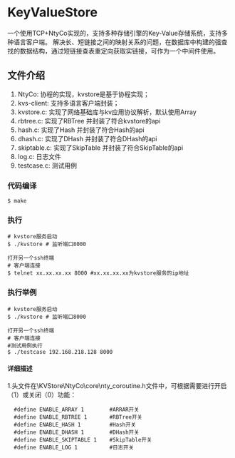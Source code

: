 # KeyValueStore
一个使用TCP+NtyCo实现的，支持多种存储引擎的Key-Value存储系统，支持多种语言客户端。
解决长、短链接之间的映射关系的问题，在数据库中构建的强查找的数据结构，通过短链接查表重定向获取实链接，可作为一个中间件使用。

## 文件介绍
1. NtyCo: 协程的实现，kvstore是基于协程实现；
2. kvs-client: 支持多语言客户端封装；
3. kvstore.c: 实现了网络基础库与kv应用协议解析，默认使用Array
4. rbtree.c: 实现了RBTree 并封装了符合kvstore的api
5. hash.c: 实现了Hash 并封装了符合Hash的api
6. dhash.c: 实现了DHash 并封装了符合DHash的api
7. skiptable.c: 实现了SkipTable 并封装了符合SkipTable的api
8. log.c: 日志文件
9. testcase.c: 测试用例

### 代码编译
```
$ make
```

### 执行
```
# kvstore服务启动
$ ./kvstore # 监听端口8000

打开另一个ssh终端
# 客户端连接
$ telnet xx.xx.xx.xx 8000 #xx.xx.xx.xx为kvstore服务的ip地址

```
### 执行举例
```
# kvstore服务启动
$ ./kvstore # 监听端口8000

打开另一个ssh终端
# 客户端连接
#测试用例执行
$ ./testcase 192.168.218.128 8000
```
#### 详细描述
1.头文件在\KVStore\NtyCo\core\nty_coroutine.h文件中，可根据需要进行开启（1）或关闭（0）功能：
```
  #define ENABLE_ARRAY 1        #ARRAR开关
  #define ENABLE_RBTREE 1       #RBTree开关   
  #define ENABLE_HASH 1         #Hash开关
  #define ENABLE_DHASH 1        #DHash开关
  #define ENABLE_SKIPTABLE 1    #SkipTable开关
  #define ENABLE_LOG 1          #日志开关
```
